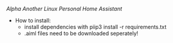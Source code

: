 *Alpha*
_Another Linux Personal Home Assistant_


* How to install:
  *   install dependencies with piip3 install -r requirements.txt
  *   .aiml files need to be downloaded seperately!
